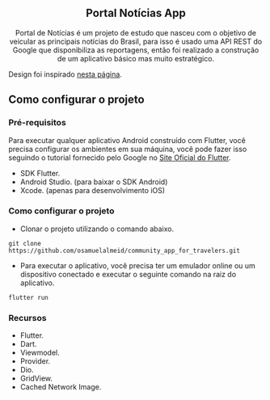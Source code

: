<h2 align="center">
  Portal Notícias App
</h2>

<p align="center">Portal de Notícias é um projeto de estudo que nasceu com o objetivo de veicular as principais notícias do Brasil, para isso é usado uma API REST do Google que disponibiliza as reportagens, então foi realizado a construção de um aplicativo básico mas muito estratégico.

Design foi inspirado [nesta página](https://dribbble.com/shots/6087140-News-App-Design).</p>

## Como configurar o projeto

### Pré-requisitos

Para executar qualquer aplicativo Android construído com Flutter, você precisa configurar os ambientes em sua máquina, você pode fazer isso seguindo o tutorial fornecido pelo Google no [Site Oficial do Flutter](https://flutter.dev/docs/get-started/install).

- SDK Flutter.
- Android Studio. (para baixar o SDK Android)
- Xcode. (apenas para desenvolvimento iOS)

### Como configurar o projeto

-   Clonar o projeto utilizando o comando abaixo.
 
```shell
git clone https://github.com/osamuelalmeid/community_app_for_travelers.git
```

-   Para executar o aplicativo, você precisa ter um emulador online ou um dispositivo conectado e executar o seguinte comando na raiz do aplicativo.

```shell
flutter run
```

### Recursos
-   Flutter.
-   Dart.
-   Viewmodel.
-   Provider.
-   Dio.
-   GridView.
-   Cached Network Image.
